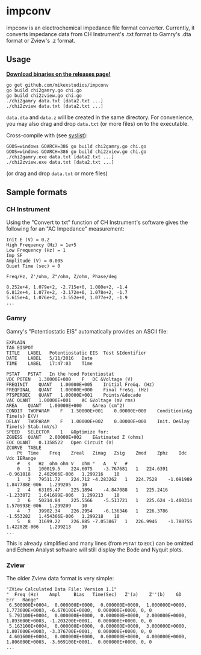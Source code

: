 impconv
=======

impconv is an electrochemical impedance file format converter. Currently, it
converts impedance data from CH Instrument's .txt format to Gamry's
.dta format or Zview's .z format.

## Usage

**[Download binaries on the releases page!][1]**

```
go get github.com/mikexstudios/impconv
go build chi2gamry.go chi.go
go build chi2zview.go chi.go
./chi2gamry data.txt [data2.txt ...]
./chi2zview data.txt [data2.txt ...]
```
`data.dta` and `data.z` will be created in the same directory. For convenience,
you may also drag and drop `data.txt` (or more files) on to the executable.

Cross-compile with (see [syslist][2]):
```
GOOS=windows GOARCH=386 go build chi2gamry.go chi.go
GOOS=windows GOARCH=386 go build chi2zview.go chi.go
./chi2gamry.exe data.txt [data2.txt ...]
./chi2zview.exe data.txt [data2.txt ...]
```
(or drag and drop `data.txt` or more files)

[1]: https://github.com/mikexstudios/impconv/releases
[2]: https://github.com/golang/go/blob/master/src/go/build/syslist.go 

## Sample formats

### CH Instrument

Using the "Convert to txt" function of CH Instrument's software gives the
following for an "AC Impedance" measurement:

```
Init E (V) = 0.2
High Frequency (Hz) = 1e+5
Low Frequency (Hz) = 1
Imp SF
Amplitude (V) = 0.005
Quiet Time (sec) = 0

Freq/Hz, Z'/ohm, Z"/ohm, Z/ohm, Phase/deg

8.252e+4, 1.079e+2, -2.715e+0, 1.080e+2, -1.4
6.812e+4, 1.077e+2, -3.172e+0, 1.078e+2, -1.7
5.615e+4, 1.076e+2, -3.552e+0, 1.077e+2, -1.9
...
```

### Gamry

Gamry's "Potentiostatic EIS" automatically provides an ASCII file:

```
EXPLAIN
TAG	EISPOT
TITLE	LABEL	Potentiostatic EIS	Test &Identifier
DATE	LABEL	5/11/2016	Date
TIME	LABEL	17:47:03	Time
	
PSTAT	PSTAT	In the hood	Potentiostat
VDC	POTEN	1.30000E+000	F	DC &Voltage (V)
FREQINIT	QUANT	1.00000E+005	Initial Fre&q. (Hz)
FREQFINAL	QUANT	1.00000E+000	Final Fre&q. (Hz)
PTSPERDEC	QUANT	1.00000E+001	Points/&decade
VAC	QUANT	1.00000E+001	AC &Voltage (mV rms)
AREA	QUANT	1.00000E+000	&Area (cm^2)
CONDIT	TWOPARAM	F	1.50000E+001	0.00000E+000	Conditionin&g	Time(s)	E(V)
DELAY	TWOPARAM	F	1.00000E+002	0.00000E+000	Init. De&lay	Time(s)	Stab.(mV/s)
SPEED	SELECTOR	1	&Optimize for:
ZGUESS	QUANT	2.00000E+002	E&stimated Z (ohms)
EOC	QUANT	0.1358522	Open Circuit (V)
ZCURVE	TABLE
	Pt	Time	Freq	Zreal	Zimag	Zsig	Zmod	Zphz	Idc	Vdc	IERange
	#	s	Hz	ohm	ohm	V	ohm	°	A	V	#
	0	1	100019.5	224.6075	-3.767681	1	224.6391	-0.961018	2.402966E-006	1.299216	10
	1	3	79511.72	224.712	-4.283262	1	224.7528	-1.091989	1.847788E-006	1.299205	10
	2	4	63105.47	225.1894	-4.847088	1	225.2416	-1.233072	1.641699E-006	1.299213	10
	3	6	50214.84	225.5566	-5.513721	1	225.624	-1.400314	1.570993E-006	1.299209	10
	4	7	39902.34	226.2954	-6.136346	1	226.3786	-1.553282	1.454366E-006	1.299218	10
	5	8	31699.22	226.885	-7.053867	1	226.9946	-1.780755	1.42282E-006	1.299213	10
...
```

This is already simplified and many lines (from `PSTAT` to `EOC`) can be omitted
and Echem Analyst software will still display the Bode and Nyquit plots.


### Zview

The older Zview data format is very simple:

```
"ZView Calculated Data File: Version 1.1"
"  Freq (Hz)    Ampl     Bias   Time(Sec)   Z'(a)    Z''(b)    GD   Err   Range"
 6.500000E+0004,  0.000000E+0000,  0.000000E+0000,  1.000000E+0000,  1.773600E+0003, -6.670100E+0000,  0.000000E+0000, 0, 0
 5.793100E+0004,  0.000000E+0000,  0.000000E+0000,  2.000000E+0000,  1.893600E+0003, -1.203200E+0001,  0.000000E+0000, 0, 0
 5.163100E+0004,  0.000000E+0000,  0.000000E+0000,  3.000000E+0000,  1.807600E+0003, -3.376700E+0001,  0.000000E+0000, 0, 0
 4.601600E+0004,  0.000000E+0000,  0.000000E+0000,  4.000000E+0000,  1.806000E+0003, -3.669100E+0001,  0.000000E+0000, 0, 0
...
```

